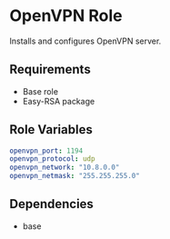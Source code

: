 # OpenVPN Role

Installs and configures OpenVPN server.

## Requirements

- Base role
- Easy-RSA package

## Role Variables

```yaml
openvpn_port: 1194
openvpn_protocol: udp
openvpn_network: "10.8.0.0"
openvpn_netmask: "255.255.255.0"
```

## Dependencies

- base